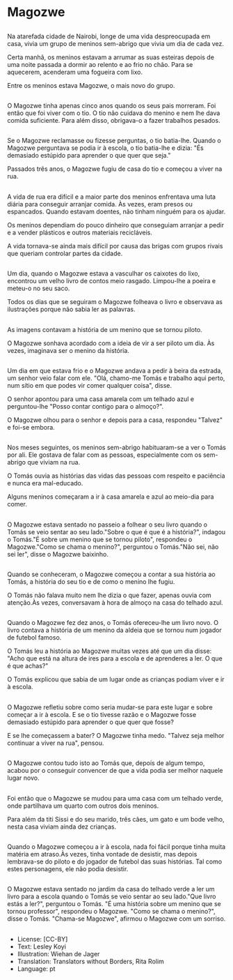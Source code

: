 # Magozwe

##
Na atarefada cidade de Nairobi, longe de uma vida despreocupada em casa, vivia um grupo de meninos sem-abrigo que vivia um dia de cada vez.

Certa manhã, os meninos estavam a arrumar as suas esteiras depois de uma noite passada a dormir ao relento e ao frio no chão. Para se aquecerem, acenderam uma fogueira com lixo.

Entre os meninos estava Magozwe, o mais novo do grupo.

##
O Magozwe tinha apenas cinco anos quando os seus pais morreram. Foi então que foi viver com o tio. O tio não cuidava do menino e nem lhe dava comida suficiente. Para além disso, obrigava-o a fazer trabalhos pesados.

##
Se o Magozwe reclamasse ou fizesse perguntas, o tio batia-lhe. Quando o Magozwe perguntava se podia ir à escola, o tio batia-lhe e dizia: "És demasiado estúpido para aprender o que quer que seja."

Passados três anos, o Magozwe fugiu de casa do tio e começou a viver na rua.

##
A vida de rua era difícil e a maior parte dos meninos enfrentava uma luta diária para conseguir arranjar comida. Às vezes, eram presos ou espancados. Quando estavam doentes, não tinham ninguém para os ajudar.

Os meninos dependiam do pouco dinheiro que conseguiam arranjar a pedir e a vender plásticos e outros materiais recicláveis.

A vida tornava-se ainda mais difícil por causa das brigas com grupos rivais que queriam controlar partes da cidade.

##
Um dia, quando o Magozwe estava a vasculhar os caixotes do lixo, encontrou um velho livro de contos meio rasgado. Limpou-lhe a poeira e meteu-o no seu saco.

Todos os dias que se seguiram o Magozwe folheava o livro e observava as ilustrações porque não sabia ler as palavras.

##
As imagens contavam a história de um menino que se tornou piloto.

O Magozwe sonhava acordado com a ideia de vir a ser piloto um dia. Às vezes, imaginava ser o menino da história.

##
Um dia em que estava frio e o Magozwe andava a pedir à beira da estrada, um senhor veio falar com ele. "Olá, chamo-me Tomás e trabalho aqui perto, num sítio em que podes vir comer qualquer coisa", disse.

O senhor apontou para uma casa amarela com um telhado azul e perguntou-lhe "Posso contar contigo para o almoço?".

O Magozwe olhou para o senhor e depois para a casa, respondeu "Talvez" e foi-se embora.

##
Nos meses seguintes, os meninos sem-abrigo habituaram-se a ver o Tomás por ali. Ele gostava de falar com as pessoas, especialmente com os sem-abrigo que viviam na rua.

O Tomás ouvia as histórias das vidas das pessoas com respeito e paciência e nunca era mal-educado.

Alguns meninos começaram a ir à casa amarela e azul ao meio-dia para comer.

##
O Magozwe estava sentado no passeio a folhear o seu livro quando o Tomás se veio sentar ao seu lado."Sobre o que é que é a história?", indagou o Tomás."É sobre um menino que se tornou piloto", respondeu o Magozwe."Como se chama o menino?", perguntou o Tomás."Não sei, não sei ler", disse o Magozwe baixinho.

##
Quando se conheceram, o Magozwe começou a contar a sua história ao Tomás, a história do seu tio e de como o menino lhe fugiu.

O Tomás não falava muito nem lhe dizia o que fazer, apenas ouvia com atenção.Às vezes, conversavam à hora de almoço na casa do telhado azul.

##
Quando o Magozwe fez dez anos, o Tomás ofereceu-lhe um livro novo. O livro contava a história de um menino da aldeia que se tornou num jogador de futebol famoso.

O Tomás leu a história ao Magozwe muitas vezes até que um dia disse: "Acho que está na altura de ires para a escola e de aprenderes a ler. O que é que achas?"

O Tomás explicou que sabia de um lugar onde as crianças podiam viver e ir à escola.

##
O Magozwe refletiu sobre como seria mudar-se para este lugar e sobre começar a ir à escola. E se o tio tivesse razão e o Magozwe fosse demasiado estúpido para aprender o que quer que fosse?

E se lhe começassem a bater? O Magozwe tinha medo. "Talvez seja melhor continuar a viver na rua", pensou.

##
O Magozwe contou tudo isto ao Tomás que, depois de algum tempo, acabou por o conseguir convencer de que a vida podia ser melhor naquele lugar novo.

##
Foi então que o Magozwe se mudou para uma casa com um telhado verde, onde partilhava um quarto com outros dois meninos.

Para além da titi Sissi e do seu marido, três cães, um gato e um bode velho, nesta casa viviam ainda dez crianças.

##
Quando o Magozwe começou a ir à escola, nada foi fácil porque tinha muita matéria em atraso.Às vezes, tinha vontade de desistir, mas depois lembrava-se do piloto e do jogador de futebol das suas histórias. Tal como estes personagens, ele não podia desistir.

##
O Magozwe estava sentado no jardim da casa do telhado verde a ler um livro para a escola quando o Tomás se veio sentar ao seu lado."Que livro estás a ler?", perguntou o Tomás. "É uma história sobre um menino que se tornou professor", respondeu o Magozwe. "Como se chama o menino?", disse o Tomás. "Chama-se Magozwe", afirmou o Magozwe com um sorriso.

##
* License: [CC-BY]
* Text: Lesley Koyi
* Illustration: Wiehan de Jager
* Translation: Translators without Borders, Rita Rolim
* Language: pt
